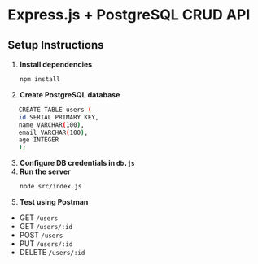 # Express.js + PostgreSQL CRUD API

## Setup Instructions

1. **Install dependencies**
   ```bash
   npm install
   ```
2. **Create PostgreSQL database**

```bash
   CREATE TABLE users (
   id SERIAL PRIMARY KEY,
   name VARCHAR(100),
   email VARCHAR(100),
   age INTEGER
   );
```

3. **Configure DB credentials in `db.js`**
4. **Run the server**
   ```bash
   node src/index.js
   ```
5. **Test using Postman**

- GET `/users`
- GET `/users/:id`
- POST `/users`
- PUT `/users/:id`
- DELETE `/users/:id`
